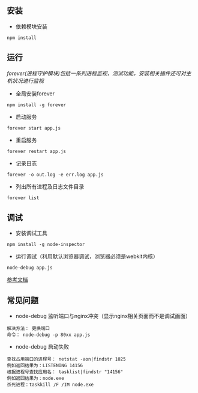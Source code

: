 ## 安装
- 依赖模块安装
```
npm install
```

## 运行

*forever(进程守护模块)包括一系列进程监视，测试功能，安装相关插件还可对主机状况进行监视*

- 全局安装forever
```
npm install -g forever
```

- 启动服务
```
forever start app.js
```

- 重启服务
```
forever restart app.js
```

- 记录日志
```
forever -o out.log -e err.log app.js
```

- 列出所有进程及日志文件目录
```
forever list
```

## 调试

- 安装调试工具
```
npm install -g node-inspector
```

- 运行调试（利用默认浏览器调试，浏览器必须是webkit内核）
```
node-debug app.js
```
[参考文档](http://stackoverflow.com/questions/1911015/how-to-debug-node-js-applications)

## 常见问题

- node-debug 监听端口与nginx冲突（显示nginx相关页面而不是调试画面）
```
解决方法： 更换端口
命令： node-debug -p 80xx app.js
```

- node-debug 启动失败
```
查找占用端口的进程号： netstat -aon|findstr 1025
例如返回结果为：LISTENING 14156
根据进程号查找应用名： tasklist|findstr "14156"
例如返回结果为：node.exe
杀死进程：taskkill /F /IM node.exe
```
